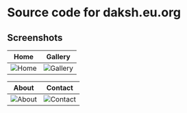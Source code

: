 # Source code for daksh.eu.org

## Screenshots
Home             |  Gallery
:-------------------------:|:-------------------------:
![Home](https://i.imgur.com/LFaU5KD.png)  |  ![Gallery](https://i.imgur.com/YgZshp0.png)

About             |  Contact
:-------------------------:|:-------------------------:
![About](https://i.imgur.com/knE36hD.png)  |  ![Contact](https://i.imgur.com/ZflN3IR.png)
